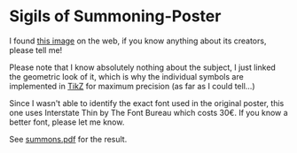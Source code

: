 Sigils of Summoning-Poster
==========================

I found [this image](http://i.imgur.com/95Kvb.png) on the web, if you know anything about its creators, please tell me!

Please note that I know absolutely nothing about the subject, I just linked the geometric look of it, which is why the individual symbols are implemented in [TikZ](http://pgf.sourceforge.net/) for maximum precision (as far as I could tell…)

Since I wasn't able to identify the exact font used in the original poster, this one uses Interstate Thin by The Font Bureau which costs 30€. If you know a better font, please let me know.

See [summons.pdf](https://github.com/funkycoder/sigils/raw/master/summons.pdf) for the result.
